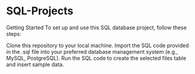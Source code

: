 # SQL-Projects
Getting Started
To set up and use this SQL database project, follow these steps:

Clone this repository to your local machine.
Import the SQL code provided in the .sql file into your preferred database management system (e.g., MySQL, PostgreSQL).
Run the SQL code to create the selected files table and insert sample data.

